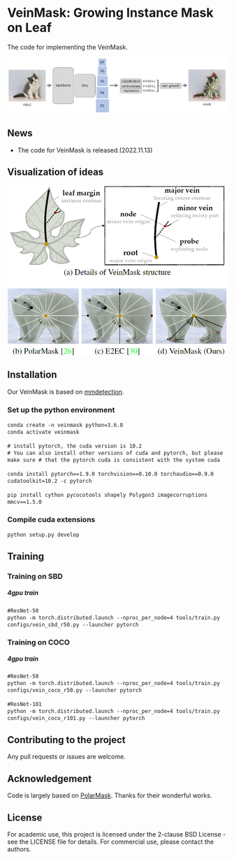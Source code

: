 # VeinMask: Growing Instance Mask on Leaf

The code for implementing the VeinMask. 

![architecture](imgs/architecture.png)


## News
- The code for VeinMask is released.(2022.11.13)


## Visualization of ideas
![visual](imgs/idea.jpg)




## Installation
Our VeinMask is based on [mmdetection](https://github.com/open-mmlab/mmdetection).


### Set up the python environment
```
conda create -n veinmask python=3.6.8
conda activate veinmask

# install pytorch, the cuda version is 10.2
# You can also install other versions of cuda and pytorch, but please make sure # that the pytorch cuda is consistent with the system cuda

conda install pytorch==1.9.0 torchvision==0.10.0 torchaudio==0.9.0 cudatoolkit=10.2 -c pytorch

pip install cython pycocotools shapely Polygon3 imagecorruptions mmcv==1.5.0
```

### Compile cuda extensions
```
python setup.py develop
```




## Training
### Training on SBD
##### 4gpu train
```
#ResNet-50
python -m torch.distributed.launch --nproc_per_node=4 tools/train.py configs/vein_sbd_r50.py --launcher pytorch
```

### Training on COCO
##### 4gpu train
```
#ResNet-50
python -m torch.distributed.launch --nproc_per_node=4 tools/train.py configs/vein_coco_r50.py --launcher pytorch

#ResNet-101
python -m torch.distributed.launch --nproc_per_node=4 tools/train.py configs/vein_coco_r101.py --launcher pytorch
```

## Contributing to the project
Any pull requests or issues are welcome.

## Acknowledgement
Code is largely based on [PolarMask](https://github.com/xieenze/PolarMask). Thanks for their wonderful works.

## License

For academic use, this project is licensed under the 2-clause BSD License - see the LICENSE file for details. For commercial use, please contact the authors. 
